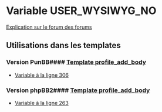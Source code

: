 # Variable USER_WYSIWYG_NO
[Explication sur le forum des forums](http://forum.forumactif.com/t294113-listing-des-variables#USER_WYSIWYG_NO)
## Utilisations dans les templates
### Version PunBB#### [Template profile_add_body](punbb/profile_add_body.md)
* [Variable à la ligne 306](../punbb/profile_add_body.tpl#L306)
### Version phpBB2#### [Template profile_add_body](subsilver/profile_add_body.md)
* [Variable à la ligne 263](../subsilver/profile_add_body.tpl#L263)
